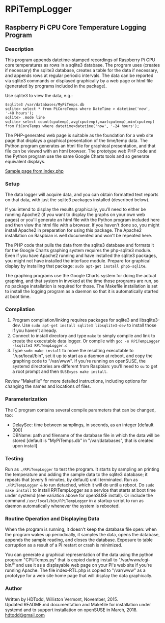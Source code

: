 # RPiTempLogger
## Raspberry Pi CPU Core Temperature Logging Program

### Description

This program appends datetime-stamped recordings of Raspberry Pi CPU core temperatures as rows  in a sqlite3 database.  The program uses (creates if necessary) the sqlite3 database, creates a table for the data if necessary, and appends rows at regular periodic intervals. The data can be reported via sqlite3 commands or displayed graphically by a web page or html file (generated by programs included in the package).

Use sqlite3 to view the data, e.g.:

    $sqlite3 /var/databases/MyPiTemps.db
    sqlite> select * from PiCoreTemps where DateTime > datetime('now', '-48 hours');
    sqlite> .mode line
    sqlite> select count(cputemp),avg(cputemp),max(cputemp),min(cputemp) from PiCoreTemps where datetime>datetime('now', '-24 hours');

The PHP-generated web page is suitable as the foundation for a web site page that displays a graphical presentation of the time/temp data.  The Python program generates an html file for graphical presentation, and that file can be viewed with an html browser.  The prototype web PHP code and the Python program use the same Google Charts tools and so generate equivalent displays.

[Sample page from index.php](https://github.com/hdtodd/RPiTempLogger/blob/master/RPiTL.jpg)

### Setup

The data logger will acquire data, and you can obtain formatted text reports on that data, with just the sqlite3 packages installed (described below).

If you intend to display the results graphically, you'll need to either be running Apache2 (if you want to display the graphs on your own web pages) or you'll generate an html file with the Python program included here and then view the html file with a browser.  If you haven't done so, you might install Apache2 in preparation for using this package.  The Apache2 installation on Raspbian is well documented and won't be repeated here.

The PHP code that pulls the data from the sqlite3 database and formats it for the Google Charts graphing system requires the php-sqlite3 module.  Even if you have Apache2 running and have installed the sqlite3 packages, you might not have installed the interface module.  Prepare for graphical display by installing that package: `sudo apt-get install php5-sqlite`.

The graphing programs use the Google Charts system for doing the actual graphing, and that system in invoked at the time those programs are run, so no package installation is required for those.  The Makefile installation is set to install the logging program as a daemon so that it is automatically started at boot time.

### Compilation 

  1. Program compilation/linking requires packages for sqlite3 and libsqlite3-dev.  Use `sudo apt-get install sqlite3 libsqlite3-dev` to install those if you haven't already.
  2.  Connect to install directory and type `make` to simply compile and link to create the executable data logger. Or compile with `gcc -o RPiTempLogger -lsqlite3 RPiTempLogger.c`
  3.  Type `sudo make install` to move the resulting executable to "/usr/local/bin", set it up to start as a daemon at reboot, and copy the graphing code to "/var/www".  If you're running on openSUSE, the systemd directories are different from Raspbian: you'll need to `su` to get a root prompt and then `SUSE=yes make install`.

Review "Makefile" for more detailed instructions, including options for changing the names and locations of files.

### Parameterization

The C program contains several compile parameters that can be changed, too:

*	DelaySec: time between samplings, in seconds, as an integer [default 300]
*	DBName: path and filename of the database file in which the data will be stored [default is "MyPiTemps.db" in "/var/databases", that is created upon install]

### Testing

Run as `./RPiTempLogger` to test the program.  It starts by sampling an printing the temperature and adding the sample data to the sqlite3 database; it repeats that (every 5 minutes, by default) until terminated.  Run as `./RPiTempLogger &` to run detached, which it will do until a reboot.   Do `sudo make install` to install RPiTempLogger as a service that starts at boot time under systemd  (see variation above for openSUSE install).  Or include the command `/usr/local/bin/RPiTempLogger` in a startup script to run as daemon automatically whenever the system is rebooted.

### Routine Operation and Displaying Data

When the program is running, it doesn't keep the database file open: when the program wakes up periodically, it samples the data, opens the database, appends the sample reading, and closes the  database.  Exposure to table corruption as a result of a Pi restart or crash is minimized.

You can generate a graphical representation of the data using the python program "CPUTemps.py" that is copied during install to "/var/www/cgi-bin/" and use it as a displayable web page on your Pi's web site if you're running Apache.  The file index-RTL.php is copied to "/var/www"
as a prototype for a web site home page that will display the data graphically.

### Author

Written by HDTodd, Williston Vermont, November, 2015.</br>
Updated README.md documentation and Makefile for installation under systemd and to support installation on openSUSE in March, 2018.
hdtodd@gmail.com

